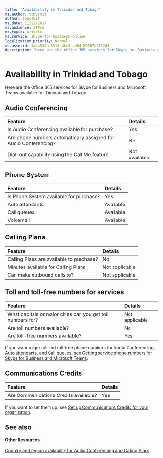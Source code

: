 ```yaml
---
title: "Availability in Trinidad and Tobago"
ms.author: tonysmit
author: tonysmit
ms.date: 11/21/2017
ms.audience: ITPro
ms.topic: article
ms.service: skype-for-business-online
localization_priority: Normal
ms.assetid: 7ab4538a-3513-40c3-ad54-89067d2357d3
description: "Here are the Office 365 services for Skype for Business and Microsoft Teams available for Trinidad and Tobago."
---
```


# Availability in Trinidad and Tobago

Here are the Office 365 services for Skype for Business and Microsoft Teams available for Trinidad and Tobago.
  
## Audio Conferencing

|**Feature**|**Details**|
|:-----|:-----|
|Is Audio Conferencing available for purchase?  <br/> |Yes  <br/> |
|Are phone numbers automatically assigned for Audio Conferencing?  <br/> |No  <br/> |
|Dial-out capability using the Call Me feature  <br/> |Not available  <br/> |
   
## Phone System

|**Feature**|**Details**|
|:-----|:-----|
|Is Phone System available for purchase?  <br/> |Yes  <br/> |
| Auto attendants <br/> |Available  <br/> |
|Call queues  <br/> |Available  <br/> |
|Voicemail  <br/> |Available  <br/> |
   
## Calling Plans

|**Feature**|**Details**|
|:-----|:-----|
|Calling Plans are available to purchase?  <br/> |No  <br/> |
|Minutes available for Calling Plans  <br/> |Not applicable  <br/> |
|Can make outbound calls to?  <br/> |Not applicable  <br/> |
   
## Toll and toll-free numbers for services

|**Feature**|**Details**|
|:-----|:-----|
|What capitals or major cities can you get toll numbers for?  <br/> |Not applicable  <br/> |
|Are toll numbers available?  <br/> |No  <br/> |
|Are toll-free numbers available?  <br/> |Yes  <br/> |
   
 If you want to get toll and toll-free phone numbers for Audio Conferencing, Auto attendants, and Call queues, see [Getting service phone numbers for Skype for Business and Microsoft Teams](../what-is-phone-system-in-office-365/getting-service-phone-numbers-for-skype-for-business-and-microsoft-teams.md).
  
## Communications Credits

|**Feature**|**Details**|
|:-----|:-----|
|Are Communications Credits available?  <br/> |Yes  <br/> |
   
If you want to set them up, see [Set up Communications Credits for your organization](../skype-for-business-and-microsoft-teams-add-on-licensing/set-up-communications-credits-for-your-organization.md).
  
## See also

#### Other Resources

[Country and region availability for Audio Conferencing and Calling Plans](country-and-region-availability-for-audio-conferencing-and-calling-plans.md)


